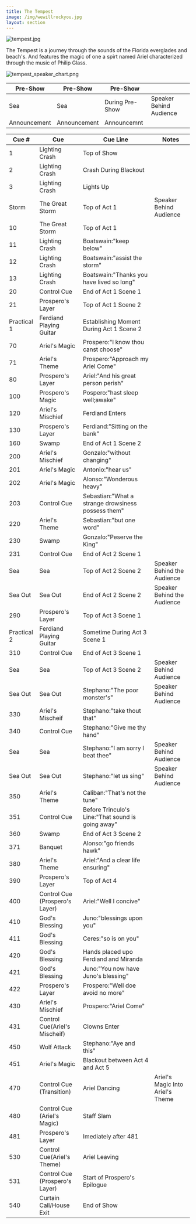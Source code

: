 ```yaml
---
title: The Tempest
image: /img/wewillrockyou.jpg
layout: section
---
```


![tempest.jpg](/tempest.jpg)

The Tempest is a journey through the sounds of the Florida everglades and beach's. And features the magic of one a spirt named Ariel characterized through the music of Philip Glass.

![tempest_speaker_chart.png](/tempest_speaker_chart.png)



| Pre-Show     | Pre-Show     | Pre-Show        |                         |
| ------------ | ------------ | --------------- | ----------------------- |
| Sea          | Sea          | During Pre-Show | Speaker Behind Audience |
| Announcement | Announcement | Announcemnt     |                         |



| Cue #       | Cue                            | Cue Line                                           | Notes                            |
| ----------- | ------------------------------ | -------------------------------------------------- | -------------------------------- |
| 1           | Lighting Crash                 | Top of Show                                        |                                  |
| 2           | Lighting Crash                 | Crash During Blackout                              |                                  |
| 3           | Lighting Crash                 | Lights Up                                          |                                  |
| Storm       | The Great Storm                | Top of Act 1                                       | Speaker Behind Audience          |
| 10          | The Great Storm                | Top of Act 1                                       |                                  |
| 11          | Lighting Crash                 | Boatswain:"keep below"                             |                                  |
| 12          | Lighting Crash                 | Boatswain:"assist the storm"                       |                                  |
| 13          | Lighting Crash                 | Boatswain:"Thanks you have lived so long"          |                                  |
| 20          | Control Cue                    | End of Act 1 Scene 1                               |                                  |
| 21          | Prospero's Layer               | Top of Act 1 Scene 2                               |                                  |
| Practical 1 | Ferdiand Playing Guitar        | Establishing Moment During Act 1 Scene 2           |                                  |
| 70          | Ariel's Magic                  | Prospero:"I know thou canst choose"                |                                  |
| 71          | Ariel's Theme                  | Prospero:"Approach my Ariel Come"                  |                                  |
| 80          | Prospero's Layer               | Ariel:"And his great person perish"                |                                  |
| 100         | Prospero's Magic               | Pospero:"hast sleep well;awake"                    |                                  |
| 120         | Ariel's Mischief               | Ferdiand Enters                                    |                                  |
| 130         | Prospero's Layer               | Ferdiand:"Sitting on the bank"                     |                                  |
| 160         | Swamp                          | End of Act 1 Scene 2                               |                                  |
| 200         | Ariel's Mischief               | Gonzalo:"without changing"                         |                                  |
| 201         | Ariel's Magic                  | Antonio:"hear us"                                  |                                  |
| 202         | Ariel's Magic                  | Alonso:"Wonderous heavy"                           |                                  |
| 203         | Control Cue                    | Sebastian:"What a strange drowsiness possess them" |                                  |
| 220         | Ariel's Theme                  | Sebastian:"but one word"                           |                                  |
| 230         | Swamp                          | Gonzalo:"Peserve the King"                         |                                  |
| 231         | Control Cue                    | End of Act 2 Scene 1                               |                                  |
| Sea         | Sea                            | Top of Act 2 Scene 2                               | Speaker Behind the Audience      |
| Sea Out     | Sea Out                        | End of Act 2 Scene 2                               | Speaker Behind the Audience      |
| 290         | Prospero's Layer               | Top of Act 3 Scene 1                               |                                  |
| Practical 2 | Ferdiand Playing Guitar        | Sometime During Act 3 Scene 1                      |                                  |
| 310         | Control Cue                    | End of Act 3 Scene 1                               |                                  |
| Sea         | Sea                            | Top of Act 3 Scene 2                               | Speaker Behind Audience          |
| Sea Out     | Sea Out                        | Stephano:"The poor monster's"                      | Speaker Behind Audience          |
| 330         | Ariel's Mischeif               | Stephano:"take thout that"                         |                                  |
| 340         | Control Cue                    | Stephano:"Give me thy hand"                        |                                  |
| Sea         | Sea                            | Stephano:"I am sorry I beat thee"                  | Speaker Behind Audience          |
| Sea Out     | Sea Out                        | Stephano:"let us sing"                             | Speaker Behind Audience          |
| 350         | Ariel's Theme                  | Caliban:"That's not the tune"                      |                                  |
| 351         | Control Cue                    | Before Trinculo's Line:"That sound is going away"  |                                  |
| 360         | Swamp                          | End of Act 3 Scene 2                               |                                  |
| 371         | Banquet                        | Alonso:"go friends hawk"                           |                                  |
| 380         | Ariel's Theme                  | Ariel:"And a clear life ensuring"                  |                                  |
| 390         | Prospero's Layer               | Top of Act 4                                       |                                  |
| 400         | Control Cue (Prospero's Layer) | Ariel:"Well I concive"                             |                                  |
| 410         | God's Blessing                 | Juno:"blessings upon you"                          |                                  |
| 411         | God's Blessing                 | Ceres:"so is on you"                               |                                  |
| 420         | God's Blessing                 | Hands placed upo Ferdiand and Miranda              |                                  |
| 421         | God's Blessing                 | Juno:"You now have Juno's blessing"                |                                  |
| 422         | Prospero's Layer               | Prospero:"Well doe avoid no more"                  |                                  |
| 430         | Ariel's Mischief               | Prospero:"Ariel Come"                              |                                  |
| 431         | Control Cue(Ariel's Mischeif)  | Clowns Enter                                       |                                  |
| 450         | Wolf Attack                    | Stephano:"Aye and this"                            |                                  |
| 451         | Ariel's Magic                  | Blackout between Act 4 and Act 5                   |                                  |
| 470         | Control Cue (Transition)       | Ariel Dancing                                      | Ariel's Magic Into Ariel's Theme |
| 480         | Control Cue (Ariel's Magic)    | Staff Slam                                         |                                  |
| 481         | Prospero's Layer               | Imediately after 481                               |                                  |
| 530         | Control Cue(Ariel's Theme)     | Ariel Leaving                                      |                                  |
| 531         | Control Cue (Prospero's Layer) | Start of Prospero's Epilogue                       |                                  |
| 540         | Curtain Call/House Exit        | End of Show                                        |                                  |
